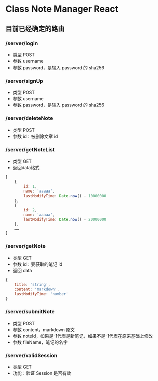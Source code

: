 # Class Note Manager React

## 目前已经确定的路由

### /server/login

- 类型 POST
- 参数 username
- 参数 password，是输入 password 的 sha256

### /server/signUp

- 类型 POST
- 参数 username
- 参数 password，是输入 password 的 sha256

### /server/deleteNote

- 类型 POST
- 参数 id：被删除文章 id 

### /server/getNoteList

- 类型 GET
- 返回data格式
```js
[
    {
        id: 1,
        name: 'aaaaa',
        lastModifyTime: Date.now() - 10000000
    },
    {
        id: 2,
        name: 'aaaaa',
        lastModifyTime: Date.now() - 20000000
    },
    ……
]
```

### /server/getNote

- 类型 GET
- 参数 id：要获取的笔记 id
- 返回 data
```js
{
    title: 'string',
    content: 'markdown',
    lastModifyTime: 'number'
}
```

### /server/submitNote

- 类型 POST
- 参数 content，markdown 原文
- 参数 noteId，如果是-1代表是新笔记，如果不是-1代表在原来基础上修改
- 参数 fileName，笔记的名字 

### /server/validSession

- 类型 GET
- 功能：验证 Session 是否有效